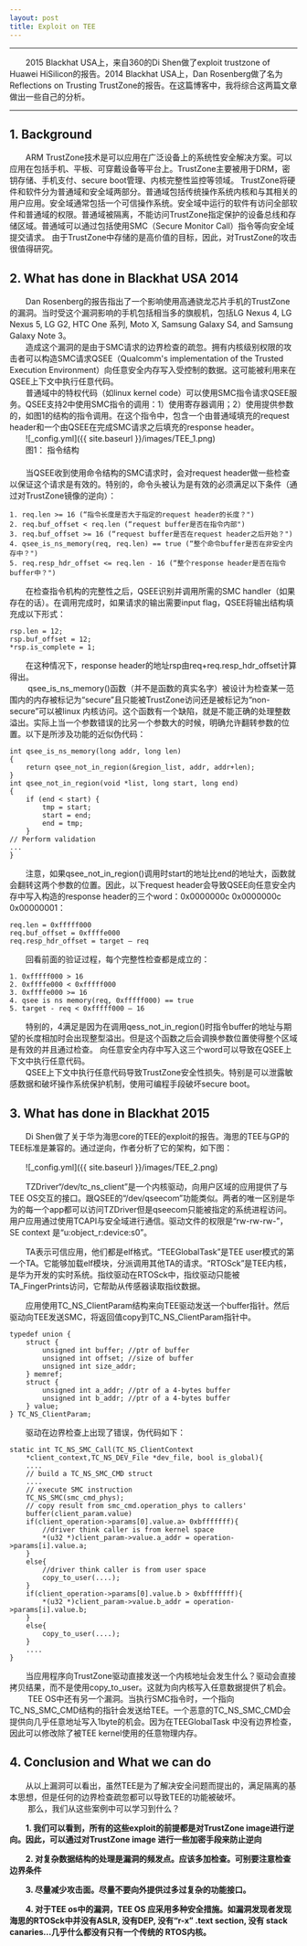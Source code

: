 ```yaml
---
layout: post
title: Exploit on TEE
---
```


***
　　2015 Blackhat USA上，来自360的Di Shen做了exploit trustzone of Huawei HiSilicon的报告。2014 Blackhat USA上，Dan Rosenberg做了名为Reflections on Trusting TrustZone的报告。在这篇博客中，我将综合这两篇文章做出一些自己的分析。
***

## 1.   Background

　　ARM TrustZone技术是可以应用在广泛设备上的系统性安全解决方案。可以应用在包括手机、平板、可穿戴设备等平台上。TrustZone主要被用于DRM，密钥存储、手机支付、secure boot管理、内核完整性监控等领域。
TrustZone将硬件和软件分为普通域和安全域两部分。普通域包括传统操作系统内核和与其相关的用户应用。安全域通常包括一个可信操作系统。安全域中运行的软件有访问全部软件和普通域的权限。普通域被隔离，不能访问TrustZone指定保护的设备总线和存储区域。普通域可以通过包括使用SMC（Secure Monitor Call）指令等向安全域提交请求。
由于TrustZone中存储的是高价值的目标，因此，对TrustZone的攻击很值得研究。

## 2.   What has done in Blackhat USA 2014

　　Dan Rosenberg的报告指出了一个影响使用高通骁龙芯片手机的TrustZone的漏洞。当时受这个漏洞影响的手机包括相当多的旗舰机，包括LG Nexus 4, LG Nexus 5, LG G2, HTC One 系列, Moto X, Samsung Galaxy S4, and Samsung Galaxy Note 3。   
　　造成这个漏洞的是由于SMC请求的边界检查的疏忽。拥有内核级别权限的攻击者可以构造SMC请求QSEE（Qualcomm's implementation of the Trusted Execution Environment）向任意安全内存写入受控制的数据。这可能被利用来在QSEE上下文中执行任意代码。  
　　普通域中的特权代码（如linux kernel code）可以使用SMC指令请求QSEE服务。QSEE支持2中使用SMC指令的调用：1）使用寄存器调用；2）使用提供参数的，如图1的结构的指令调用。在这个指令中，包含一个由普通域填充的request header和一个由QSEE在完成SMC请求之后填充的response header。  
　　![_config.yml]({{ site.baseurl }}/images/TEE_1.png)  
　　图1： 指令结构  
　　  
　　当QSEE收到使用命令结构的SMC请求时，会对request header做一些检查以保证这个请求是有效的。特别的，命令头被认为是有效的必须满足以下条件（通过对TrustZone镜像的逆向）：  
    
    1. req.len >= 16 (“指令长度是否大于指定的request header的长度？")
    2. req.buf_offset < req.len (“request buffer是否在指令内部")
    3. req.buf_offset >= 16 (“request buffer是否在request header之后开始？")
    4. qsee_is_ns_memory(req, req.len) == true (“整个命令buffer是否在非安全内存中？")
    5. req.resp_hdr_offset <= req.len - 16 (“整个response header是否在指令buffer中？")
    
　　在检查指令机构的完整性之后，QSEE识别并调用所需的SMC handler（如果存在的话）。在调用完成时，如果请求的输出需要input flag，QSEE将输出结构填充成以下形式：  
    
    rsp.len = 12;
    rsp.buf_offset = 12;
    *rsp.is_complete = 1;  
    
　　在这种情况下，response header的地址rsp由req+req.resp\_hdr\_offset计算得出。  
　　
qsee_is_ns_memory()函数（并不是函数的真实名字）被设计为检查某一范围内的内存被标记为“secure”且只能被TrustZone访问还是被标记为“non-secure”可以被linux 内核访问。这个函数有一个缺陷，就是不能正确的处理整数溢出。实际上当一个参数错误的比另一个参数大的时候，明确允许翻转参数的位置。以下是所涉及功能的近似伪代码：

    int qsee_is_ns_memory(long addr, long len)
    {
        return qsee_not_in_region(&region_list, addr, addr+len);
    }
    int qsee_not_in_region(void *list, long start, long end)
    {
        if (end < start) {
            tmp = start;
            start = end;
            end = tmp;
        }
    // Perform validation
    ...
    }
    
　　注意，如果qsee\_not\_in_region()调用时start的地址比end的地址大，函数就会翻转这两个参数的位置。因此，以下request header会导致QSEE向任意安全内存中写入构造的response header的三个word：0x0000000c 0x0000000c 0x00000001：  

    req.len = 0xfffff000
    req.buf_offset = 0xffffe000
    req.resp_hdr_offset = target – req
    
　　回看前面的验证过程，每个完整性检查都是成立的：  

    1. 0xfffff000 > 16
    2. 0xffffe000 < 0xfffff000
    3. 0xffffe000 >= 16
    4. qsee is ns memory(req, 0xfffff000) == true
    5. target - req < 0xfffff000 – 16
    
　　特别的，4满足是因为在调用qess\_not\_in_region()时指令buffer的地址与期望的长度相加时会出现整型溢出。但是这个函数之后会调换参数位置使得整个区域是有效的并且通过检查。
向任意安全内存中写入这三个word可以导致在QSEE上下文中执行任意代码。  
　　QSEE上下文中执行任意代码导致TrustZone安全性损失。特别是可以泄露敏感数据和破坏操作系统保护机制，使用可编程手段破坏secure boot。

## 3.   What has done in Blackhat 2015

　　Di Shen做了关于华为海思core的TEE的exploit的报告。海思的TEE与GP的TEE标准是兼容的。通过逆向，作者分析了它的架构，如下图：

　　![_config.yml]({{ site.baseurl }}/images/TEE_2.png)

　　TZDriver“/dev/tc\_ns\_client”是一个内核驱动，向用户区域的应用提供了与TEE OS交互的接口。跟QSEE的“/dev/qseecom”功能类似。两者的唯一区别是华为的每一个app都可以访问TZDriver但是qseecom只能被指定的系统进程访问。用户应用通过使用TCAPI与安全域进行通信。驱动文件的权限是“rw-rw-rw-”，SE context 是“u:object_r:device:s0”。 

　　TA表示可信应用，他们都是elf格式。“TEEGlobalTask”是TEE user模式的第一个TA。它能够加载elf模块，分派调用其他TA的请求。“RTOSck”是TEE内核，是华为开发的实时系统。指纹驱动在RTOSck中，指纹驱动只能被TA_FingerPrints访问，它帮助从传感器读取指纹数据。

　　应用使用TC\_NS\_ClientParam结构来向TEE驱动发送一个buffer指针。然后驱动向TEE发送SMC，将返回值copy到TC\_NS\_ClientParam指针中。

    typedef union {
        struct {
            unsigned int buffer; //ptr of buffer
            unsigned int offset; //size of buffer
            unsigned int size_addr;
        } memref;
        struct {
            unsigned int a_addr; //ptr of a 4-bytes buffer
            unsigned int b_addr; //ptr of a 4-bytes buffer
        } value;
    } TC_NS_ClientParam;


　　驱动在边界检查上出现了错误，伪代码如下：

    static int TC_NS_SMC_Call(TC_NS_ClientContext
        *client_context,TC_NS_DEV_File *dev_file, bool is_global){
        ....
        // build a TC_NS_SMC_CMD struct
        ....
        // execute SMC instruction
        TC_NS_SMC(smc_cmd_phys);
        // copy result from smc_cmd.operation_phys to callers'
        buffer(client_param.value)
        if(client_operation->params[0].value.a> 0xbfffffff){
            //driver think caller is from kernel space
            *(u32 *)client_param->value.a_addr = operation->params[i].value.a;
        }
        else{
            //driver think caller is from user space
            copy_to_user(....);
        }
        if(client_operation->params[0].value.b > 0xbfffffff){
            *(u32 *)client_param->value.b_addr = operation->params[i].value.b;
        }
        else{
            copy_to_user(....);
        }
        ....
    }

　　当应用程序向TrustZone驱动直接发送一个内核地址会发生什么？驱动会直接拷贝结果，而不是使用copy\_to\_user。这就为向内核写入任意数据提供了机会。  
　　
TEE OS中还有另一个漏洞。当执行SMC指令时，一个指向TC\_NS\_SMC\_CMD结构的指针会发送给TEE。一个恶意的TC\_NS\_SMC\_CMD会提供向几乎任意地址写入1byte的机会。因为在TEEGlobalTask 中没有边界检查，因此可以修改除了被TEE kernel使用的任意物理内存。

## 4.   Conclusion and What we can do

　　从以上漏洞可以看出，虽然TEE是为了解决安全问题而提出的，满足隔离的基本思想，但是任何的边界检查疏忽都可以导致TEE的功能被破坏。  
　　
那么，我们从这些案例中可以学习到什么？  

　　**1. 我们可以看到，所有的这些exploit的前提都是对TrustZone image进行逆向。因此，可以通过对TrustZone image 进行一些加密手段来防止逆向**

　　**2. 对复杂数据结构的处理是漏洞的频发点。应该多加检查。可别要注意检查边界条件**

　　**3. 尽量减少攻击面。尽量不要向外提供过多过复杂的功能接口。**

　　**4. 对于TEE os中的漏洞，TEE OS 应采用多种安全措施。如漏洞发现者发现海思的RTOSck中并没有ASLR, 没有DEP, 没有“r-x” .text section, 没有 stack canaries…几乎什么都没有只有一个传统的 RTOS内核。**




　　
